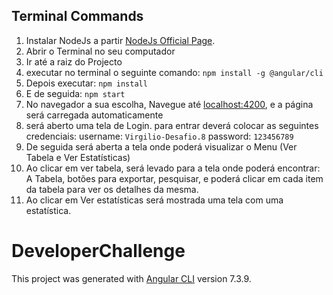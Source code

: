 
## Terminal Commands

1. Instalar NodeJs a partir [NodeJs Official Page](https://nodejs.org/en).
2. Abrir o Terminal no seu computador
3. Ir até a raiz do Projecto
4. executar no terminal o seguinte comando: ```npm install -g @angular/cli```
5. Depois executar: ```npm install```
6. E de seguida: ```npm start```
7. No navegador a sua escolha, Navegue até [localhost:4200](localhost:4200), e a página será carregada automaticamente
8. será aberto uma tela de Login. para entrar deverá colocar as seguintes credenciais:
    username: ```Virgilio-Desafio.8```
    password: ```123456789```
9. De seguida será aberta a tela onde poderá visualizar o Menu (Ver Tabela e Ver Estatísticas)
10. Ao clicar em ver tabela, será levado para a tela onde poderá encontrar: A Tabela, botões para exportar, pesquisar, e poderá clicar em cada item da tabela para ver os detalhes da mesma.
11. Ao clicar em Ver estatísticas será mostrada uma tela com uma estatística.




# DeveloperChallenge

This project was generated with [Angular CLI](https://github.com/angular/angular-cli) version 7.3.9.
